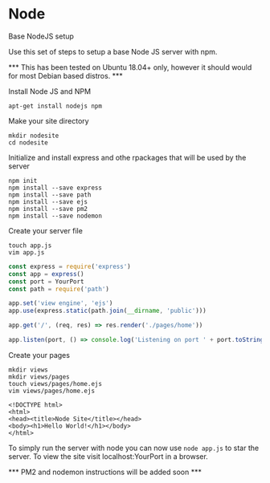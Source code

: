 # Node
Base NodeJS setup

Use this set of steps to setup a base Node JS server with npm.

*** This has been tested on Ubuntu 18.04+ only, however it should would for most Debian based distros. ***


Install Node JS and NPM
```
apt-get install nodejs npm
```

Make your site directory
```
mkdir nodesite
cd nodesite
```

Initialize and install express and othe rpackages that will be used by the server
```
npm init
npm install --save express
npm install --save path
npm install --save ejs
npm install --save pm2
npm install --save nodemon
```

Create your server file
```
touch app.js
vim app.js
```

```javascript
const express = require('express')
const app = express()
const port = YourPort
const path = require('path')

app.set('view engine', 'ejs')
app.use(express.static(path.join(__dirname, 'public')))

app.get('/', (req, res) => res.render('./pages/home'))

app.listen(port, () => console.log('Listening on port ' + port.toString()))
```
Create your pages
```
mkdir views
mkdir views/pages
touch views/pages/home.ejs
vim views/pages/home.ejs
```

```html5
<!DOCTYPE html>
<html>
<head><title>Node Site</title></head>
<body><h1>Hello World!</h1></body>
</html>
```

To simply run the server with node you can now use `node app.js` to star the server.
To view the site visit localhost:YourPort in a browser.

*** PM2 and nodemon instructions will be added soon ***
